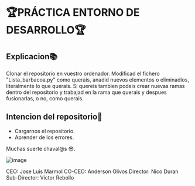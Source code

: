 # 🏆PRÁCTICA ENTORNO DE DESARROLLO🏆

## Explicacion📚

Clonar el repositorio en vuestro ordenador.
Modificad el fichero "Lista_barbacoa.py" como querais, anadid nuevos elementos o eliminadlos, literalmente lo que querais.
Si quereis tambien podeis crear nuevas ramas dentro del repositorio y trabajad en la rama que querais y despues fusionarlas, o no, como querais.

## Intencion del repositorio👀

- Cargarnos el repositorio.
- Aprender de los errores.

Muchas suerte chaval@s 😎. 

![image](https://github.com/user-attachments/assets/05b901ce-3210-4713-a83e-abd32833c3a1)

CEO: Jose Luis Marmol
CO-CEO: Anderson Olivos
Director: Nico Duran
Sub-Director: Víctor Rebollo
